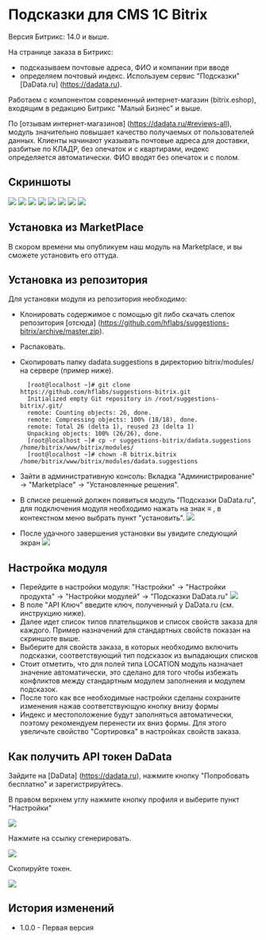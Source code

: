 Подсказки для CMS 1C Bitrix
===========================
Версия Битрикс: 14.0 и выше.

На странице заказа в Битрикс:
- подсказываем почтовые адреса, ФИО и компании при вводе
- определяем почтовый индекс.
Используем сервис "Подсказки" [DaData.ru] (https://dadata.ru).

Работаем с компонентом современный интернет-магазин (bitrix.eshop), входящим в редакцию Битрикс "Малый Бизнес" и выше.

По [отзывам интернет-магазинов] (https://dadata.ru/#reviews-all), модуль значительно повышает качество получаемых от пользователей данных. Клиенты начинают указывать почтовые адреса для доставки, разбитые по КЛАДР, без опечаток и с квартирами, индекс определяется автоматически. ФИО вводят без опечаток и с полом.

Скриншоты
---------
![](img/bitrix-0.png)
![](img/bitrix-1.png)
![](img/bitrix-2.png)
![](img/bitrix-3.png)
![](img/bitrix-4.png)
![](img/bitrix-5.png)
![](img/bitrix-6.png)
![](img/bitrix-7.png)

Установка из MarketPlace
------------------------
В скором времени мы опубликуем наш модуль на Marketplace, и вы сможете установить его оттуда.

Установка из репозитория
------------------------

Для установки модуля из репозитория необходимо: 
* Клонировать содержимое с помощью git либо скачать слепок репозитория [отсюда] (https://github.com/hflabs/suggestions-bitrix/archive/master.zip).
* Распаковать.
* Скопировать папку dadata.suggestions в директорию bitrix/modules/ на сервере (пример ниже).

        [root@localhost ~]# git clone https://github.com/hflabs/suggestions-bitrix.git
        Initialized empty Git repository in /root/suggestions-bitrix/.git/
        remote: Counting objects: 26, done.
        remote: Compressing objects: 100% (18/18), done.
        remote: Total 26 (delta 1), reused 23 (delta 1)
        Unpacking objects: 100% (26/26), done.
        [root@localhost ~]# cp -r suggestions-bitrix/dadata.suggestions /home/bitrix/www/bitrix/modules/
        [root@localhost ~]# chown -R bitrix.bitrix /home/bitrix/www/bitrix/modules/dadata.suggestions
* Зайти в административную консоль: Вкладка "Администрирование" -> "Marketplace" -> "Установленные решения".
* В списке решений должен появиться модуль "Подсказки DaData.ru", для подключения модуля необходимо нажать на знак ≡ , в контекстном меню выбрать пункт "установить".
![](img/bitrix-install.png)
* После удачного завершения установки вы увидите следующий экран
![](img/bitrix-install-done.png)

Настройка модуля
----------------
* Перейдите в настройки модуля: "Настройки" -> "Настройки продукта" -> "Настройки модулей" -> "Подсказки DaData.ru"
![](img/bitrix-settings.png)
* В поле "API Ключ" введите ключ, полученный у DaData.ru (см. инструкцию ниже).
* Далее идет список типов плательщиков и список свойств заказа для каждого. Пример назначений для стандартных свойств показан на скриншоте выше.
* Выберите для свойств заказа, в которых необходимо включить подсказки, соответствующий тип подсказок из выпадающих списков
* Стоит отметить, что для полей типа LOCATION модуль назначает значение автоматически, это сделано для того чтобы избежать конфликтов между стандартным модулем заполнения и модулем подсказок.
* После того как все необходимые настройки сделаны сохраните изменения нажав соответствующую кнопку внизу формы
* Индекс и местоположение будут заполняться автоматически, поэтому рекомендуем перенести их вниз формы. Для этого увеличьте свойство "Сортировка" в настройках свойств заказа.

Как получить API токен DaData
---------------------------
Зайдите на [DaData] (https://dadata.ru), нажмите кнопку "Попробовать бесплатно" и зарегистрируйтесь.

В правом верхнем углу нажмите кнопку профиля и выберите пункт "Настройки"

![](img/dadata-menu.png)

Нажмите на ссылку сгенерировать.

![](img/dadata-settings-initial.png)

Скопируйте токен.

![](img/dadata-settings-token.png)

История изменений
-----------------
* 1.0.0 - Первая версия

